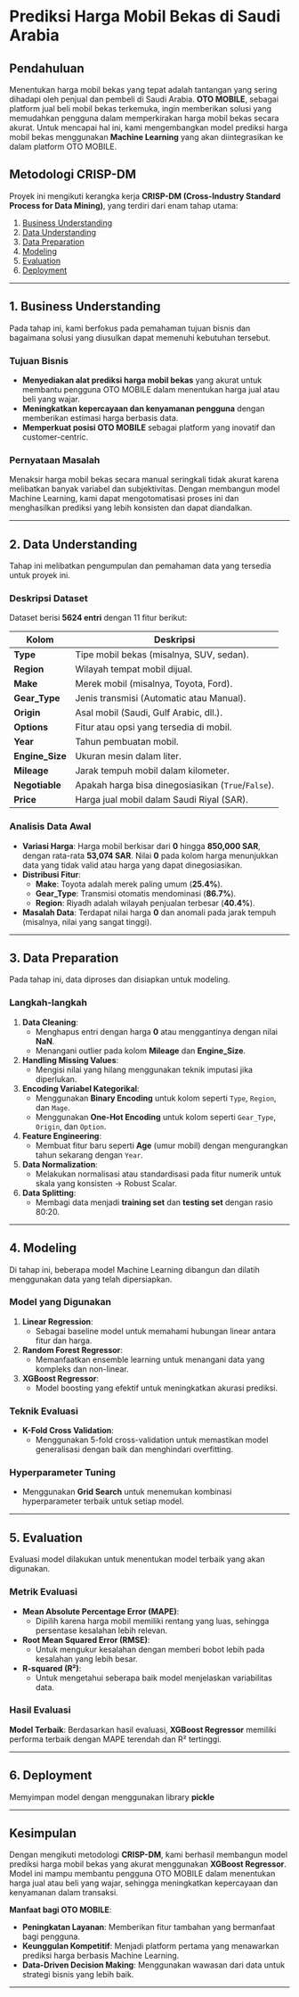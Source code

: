# Prediksi Harga Mobil Bekas di Saudi Arabia

## Pendahuluan

Menentukan harga mobil bekas yang tepat adalah tantangan yang sering dihadapi oleh penjual dan pembeli di Saudi Arabia. **OTO MOBILE**, sebagai platform jual beli mobil bekas terkemuka, ingin memberikan solusi yang memudahkan pengguna dalam memperkirakan harga mobil bekas secara akurat. Untuk mencapai hal ini, kami mengembangkan model prediksi harga mobil bekas menggunakan **Machine Learning** yang akan diintegrasikan ke dalam platform OTO MOBILE.

## Metodologi CRISP-DM

Proyek ini mengikuti kerangka kerja **CRISP-DM (Cross-Industry Standard Process for Data Mining)**, yang terdiri dari enam tahap utama:

1. [Business Understanding](#1-business-understanding)
2. [Data Understanding](#2-data-understanding)
3. [Data Preparation](#3-data-preparation)
4. [Modeling](#4-modeling)
5. [Evaluation](#5-evaluation)
6. [Deployment](#6-deployment)

---

## 1. Business Understanding

Pada tahap ini, kami berfokus pada pemahaman tujuan bisnis dan bagaimana solusi yang diusulkan dapat memenuhi kebutuhan tersebut.

### Tujuan Bisnis

- **Menyediakan alat prediksi harga mobil bekas** yang akurat untuk membantu pengguna OTO MOBILE dalam menentukan harga jual atau beli yang wajar.
- **Meningkatkan kepercayaan dan kenyamanan pengguna** dengan memberikan estimasi harga berbasis data.
- **Memperkuat posisi OTO MOBILE** sebagai platform yang inovatif dan customer-centric.

### Pernyataan Masalah

Menaksir harga mobil bekas secara manual seringkali tidak akurat karena melibatkan banyak variabel dan subjektivitas. Dengan membangun model Machine Learning, kami dapat mengotomatisasi proses ini dan menghasilkan prediksi yang lebih konsisten dan dapat diandalkan.

---

## 2. Data Understanding

Tahap ini melibatkan pengumpulan dan pemahaman data yang tersedia untuk proyek ini.

### Deskripsi Dataset

Dataset berisi **5624 entri** dengan 11 fitur berikut:

| Kolom         | Deskripsi                                         |
|---------------|---------------------------------------------------|
| **Type**      | Tipe mobil bekas (misalnya, SUV, sedan).          |
| **Region**    | Wilayah tempat mobil dijual.                      |
| **Make**      | Merek mobil (misalnya, Toyota, Ford).             |
| **Gear_Type** | Jenis transmisi (Automatic atau Manual).          |
| **Origin**    | Asal mobil (Saudi, Gulf Arabic, dll.).            |
| **Options**   | Fitur atau opsi yang tersedia di mobil.           |
| **Year**      | Tahun pembuatan mobil.                            |
| **Engine_Size** | Ukuran mesin dalam liter.                       |
| **Mileage**   | Jarak tempuh mobil dalam kilometer.               |
| **Negotiable**| Apakah harga bisa dinegosiasikan (`True`/`False`).|
| **Price**     | Harga jual mobil dalam Saudi Riyal (SAR).         |

### Analisis Data Awal

- **Variasi Harga**: Harga mobil berkisar dari **0** hingga **850,000 SAR**, dengan rata-rata **53,074 SAR**. Nilai **0** pada kolom harga menunjukkan data yang tidak valid atau harga yang dapat dinegosiasikan.
- **Distribusi Fitur**:
  - **Make**: Toyota adalah merek paling umum (**25.4%**).
  - **Gear_Type**: Transmisi otomatis mendominasi (**86.7%**).
  - **Region**: Riyadh adalah wilayah penjualan terbesar (**40.4%**).
- **Masalah Data**: Terdapat nilai harga **0** dan anomali pada jarak tempuh (misalnya, nilai yang sangat tinggi).

---

## 3. Data Preparation

Pada tahap ini, data diproses dan disiapkan untuk modeling.

### Langkah-langkah

1. **Data Cleaning**:
   - Menghapus entri dengan harga **0** atau menggantinya dengan nilai **NaN**.
   - Menangani outlier pada kolom **Mileage** dan **Engine_Size**.
2. **Handling Missing Values**:
   - Mengisi nilai yang hilang menggunakan teknik imputasi jika diperlukan.
3. **Encoding Variabel Kategorikal**:
   - Menggunakan **Binary Encoding** untuk kolom seperti `Type`, `Region`, dan `Mage`.
   - Menggunakan **One-Hot Encoding** untuk kolom seperti `Gear_Type`, `Origin`, dan `Option`.
4. **Feature Engineering**:
   - Membuat fitur baru seperti **Age** (umur mobil) dengan mengurangkan tahun sekarang dengan `Year`.
5. **Data Normalization**:
   - Melakukan normalisasi atau standardisasi pada fitur numerik untuk skala yang konsisten -> Robust Scalar.
6. **Data Splitting**:
   - Membagi data menjadi **training set** dan **testing set** dengan rasio 80:20.

---

## 4. Modeling

Di tahap ini, beberapa model Machine Learning dibangun dan dilatih menggunakan data yang telah dipersiapkan.

### Model yang Digunakan

1. **Linear Regression**:
   - Sebagai baseline model untuk memahami hubungan linear antara fitur dan harga.
2. **Random Forest Regressor**:
   - Memanfaatkan ensemble learning untuk menangani data yang kompleks dan non-linear.
3. **XGBoost Regressor**:
   - Model boosting yang efektif untuk meningkatkan akurasi prediksi.

### Teknik Evaluasi

- **K-Fold Cross Validation**:
  - Menggunakan 5-fold cross-validation untuk memastikan model generalisasi dengan baik dan menghindari overfitting.
  
### Hyperparameter Tuning

- Menggunakan **Grid Search** untuk menemukan kombinasi hyperparameter terbaik untuk setiap model.

---

## 5. Evaluation

Evaluasi model dilakukan untuk menentukan model terbaik yang akan digunakan.

### Metrik Evaluasi

- **Mean Absolute Percentage Error (MAPE)**:
  - Dipilih karena harga mobil memiliki rentang yang luas, sehingga persentase kesalahan lebih relevan.
- **Root Mean Squared Error (RMSE)**:
  - Untuk mengukur kesalahan dengan memberi bobot lebih pada kesalahan yang lebih besar.
- **R-squared (R²)**:
  - Untuk mengetahui seberapa baik model menjelaskan variabilitas data.

### Hasil Evaluasi

**Model Terbaik**: Berdasarkan hasil evaluasi, **XGBoost Regressor** memiliki performa terbaik dengan MAPE terendah dan R² tertinggi.

---

## 6. Deployment

Memyimpan model dengan menggunakan library **pickle**

---

## Kesimpulan

Dengan mengikuti metodologi **CRISP-DM**, kami berhasil membangun model prediksi harga mobil bekas yang akurat menggunakan **XGBoost Regressor**. Model ini mampu membantu pengguna OTO MOBILE dalam menentukan harga jual atau beli yang wajar, sehingga meningkatkan kepercayaan dan kenyamanan dalam transaksi.

**Manfaat bagi OTO MOBILE**:

- **Peningkatan Layanan**: Memberikan fitur tambahan yang bermanfaat bagi pengguna.
- **Keunggulan Kompetitif**: Menjadi platform pertama yang menawarkan prediksi harga berbasis Machine Learning.
- **Data-Driven Decision Making**: Menggunakan wawasan dari data untuk strategi bisnis yang lebih baik.

---